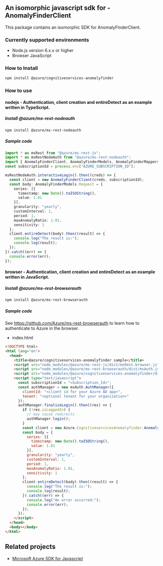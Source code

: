 ## An isomorphic javascript sdk for - AnomalyFinderClient

This package contains an isomorphic SDK for AnomalyFinderClient.

### Currently supported environments

- Node.js version 6.x.x or higher
- Browser JavaScript

### How to Install

```bash
npm install @azure/cognitiveservices-anomalyfinder
```

### How to use

#### nodejs - Authentication, client creation and entireDetect  as an example written in TypeScript.

##### Install @azure/ms-rest-nodeauth

```bash
npm install @azure/ms-rest-nodeauth
```

##### Sample code

```typescript
import * as msRest from "@azure/ms-rest-js";
import * as msRestNodeAuth from "@azure/ms-rest-nodeauth";
import { AnomalyFinderClient, AnomalyFinderModels, AnomalyFinderMappers } from "@azure/cognitiveservices-anomalyfinder";
const subscriptionId = process.env["AZURE_SUBSCRIPTION_ID"];

msRestNodeAuth.interactiveLogin().then((creds) => {
  const client = new AnomalyFinderClient(creds, subscriptionId);
  const body: AnomalyFinderModels.Request = {
    series: [{
      timestamp: new Date().toISOString(),
      value: 1.01
    }],
    granularity: "yearly",
    customInterval: 1,
    period: 1,
    maxAnomalyRatio: 1.01,
    sensitivity: 1
  };
  client.entireDetect(body).then((result) => {
    console.log("The result is:");
    console.log(result);
  });
}).catch((err) => {
  console.error(err);
});
```

#### browser - Authentication, client creation and entireDetect  as an example written in JavaScript.

##### Install @azure/ms-rest-browserauth

```bash
npm install @azure/ms-rest-browserauth
```

##### Sample code

See https://github.com/Azure/ms-rest-browserauth to learn how to authenticate to Azure in the browser.

- index.html
```html
<!DOCTYPE html>
<html lang="en">
  <head>
    <title>@azure/cognitiveservices-anomalyfinder sample</title>
    <script src="node_modules/@azure/ms-rest-js/dist/msRest.browser.js"></script>
    <script src="node_modules/@azure/ms-rest-browserauth/dist/msAuth.js"></script>
    <script src="node_modules/@azure/cognitiveservices-anomalyfinder/dist/cognitiveservices-anomalyfinder.js"></script>
    <script type="text/javascript">
      const subscriptionId = "<Subscription_Id>";
      const authManager = new msAuth.AuthManager({
        clientId: "<client id for your Azure AD app>",
        tenant: "<optional tenant for your organization>"
      });
      authManager.finalizeLogin().then((res) => {
        if (!res.isLoggedIn) {
          // may cause redirects
          authManager.login();
        }
        const client = new Azure.CognitiveservicesAnomalyfinder.AnomalyFinderClient(res.creds, subscriptionId);
        const body = {
          series: [{
            timestamp: new Date().toISOString(),
            value: 1.01
          }],
          granularity: "yearly",
          customInterval: 1,
          period: 1,
          maxAnomalyRatio: 1.01,
          sensitivity: 1
        };
        client.entireDetect(body).then((result) => {
          console.log("The result is:");
          console.log(result);
        }).catch((err) => {
          console.log("An error occurred:");
          console.error(err);
        });
      });
    </script>
  </head>
  <body></body>
</html>
```

## Related projects

- [Microsoft Azure SDK for Javascript](https://github.com/Azure/azure-sdk-for-js)
